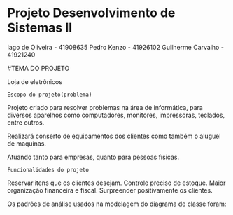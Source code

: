 # Projeto Desenvolvimento de Sistemas II

Iago de Oliveira - 41908635
Pedro Kenzo - 41926102
Guilherme Carvalho - 41921240

#TEMA DO PROJETO

  Loja de eletrônicos


	Escopo do projeto(problema)

  Projeto criado para resolver problemas na área de informática, para diversos aparelhos como computadores, monitores, impressoras, teclados, entre outros.
  
  Realizará conserto de equipamentos dos clientes como também o aluguel de maquinas.

  Atuando tanto para empresas, quanto para pessoas físicas.

	Funcionalidades do projeto
  Reservar itens que os clientes desejam.
  Controle preciso de estoque. 
  Maior organização financeira e fiscal. 
  Surpreender positivamente os clientes. 
  
  
  
Os padrões de análise usados na modelagem do diagrama de classe foram:  
























